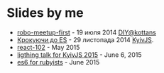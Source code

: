 ---
---
Slides by me
============

+ [robo-meetup-first](robo-meetup-first) - 19 июля 2014 [DIY@kottans](http://kottans.org/diy)
+ [Крокуючи до ES](https://docs.google.com/presentation/d/1rXJk8ZqBex2aP830gGP8bKxElvAgjQIJIiJ61GPOJI4/edit) - 29 листопада 2014  [KyivJS](http://kyivjs.org.ua/).
+ [react-102](react-102) - May 2015
+ [ligthing talk for KyivJS 2015](kyiv-js-june-15) - June 6, 2015
+ [es6 for rubyists](es6-for-rubyists) - June 2015

